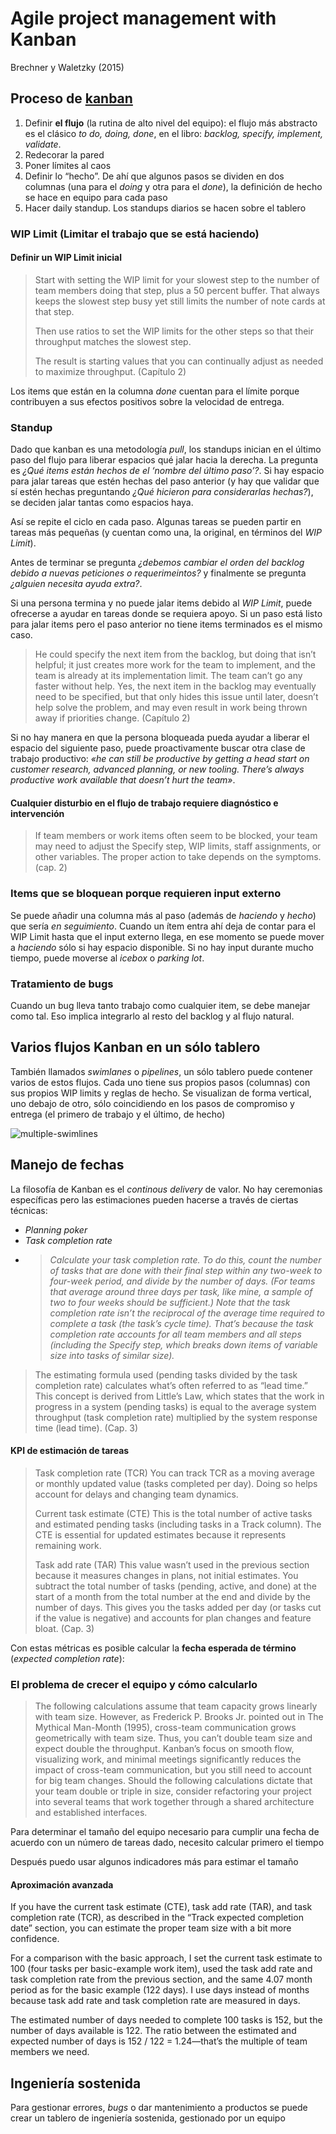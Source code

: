 # Agile project management with Kanban

Brechner y Waletzky (2015)

## Proceso de [kanban](kanban.md)

1. Definir **el flujo** (la rutina de alto nivel del equipo): el flujo más abstracto es el clásico *to do, doing, done*, en el libro: *backlog, specify, implement, validate*.
1. Redecorar la pared
1. Poner límites al caos
1. Definir lo “hecho”. De ahí que algunos pasos se dividen en dos columnas (una para el *doing* y otra para el *done*), la definición de hecho se hace en equipo para cada paso
1. Hacer daily standup. Los standups diarios se hacen sobre el tablero

### WIP Limit (Limitar el trabajo que se está haciendo)

#### Definir un WIP Limit inicial

 > 
 > Start with setting the WIP limit for your slowest step to the number of team members doing that step, plus a 50 percent buffer. That always keeps the slowest step busy yet still limits the number of note cards at that step.
 > 
 > Then use ratios to set the WIP limits for the other steps so that their throughput matches the slowest step.
 > 
 > The result is starting values that you can continually adjust as needed to maximize throughput. (Capítulo 2)

Los items que están en la columna *done* cuentan para el límite porque contribuyen a sus efectos positivos sobre la velocidad de entrega.

### Standup

Dado que kanban es una metodología *pull*, los standups inician en el último paso del flujo para liberar espacios qué jalar hacia la derecha. La pregunta es *¿Qué items están hechos de el ‘nombre del último paso’?*. Si hay espacio para jalar tareas que estén hechas del paso anterior (y hay que validar que sí estén hechas preguntando *¿Qué hicieron para considerarlas hechas?*), se deciden jalar tantas como espacios haya.

Así se repite el ciclo en cada paso. Algunas tareas se pueden partir en tareas más pequeñas (y cuentan como una, la original, en términos del *WIP Limit*).

Antes de terminar se pregunta *¿debemos cambiar el orden del backlog debido a nuevas peticiones o requerimeintos?* y finalmente se pregunta *¿alguien necesita ayuda extra?*.

Si una persona termina y no puede jalar items debido al *WIP Limit*, puede ofrecerse a ayudar en tareas donde se requiera apoyo. Si un paso está listo para jalar items pero el paso anterior no tiene items terminados es el mismo caso.

 > 
 > He could specify the next item from the backlog, but doing that isn’t helpful; it just creates more work for the team to implement, and the team is already at its implementation limit. The team can’t go any faster without help. Yes, the next item in the backlog may eventually need to be specified, but that only hides this issue until later, doesn’t help solve the problem, and may even result in work being thrown away if priorities change. (Capítulo 2)

Si no hay manera en que la persona bloqueada pueda ayudar a liberar el espacio del siguiente paso, puede proactivamente buscar otra clase de trabajo productivo: *«he can still be productive by getting a head start on customer research, advanced planning, or new tooling. There’s always productive work available that doesn’t hurt the team»*.

#### Cualquier disturbio en el flujo de trabajo requiere diagnóstico e intervención

 > 
 > If team members or work items often seem to be blocked, your team may need to adjust the Specify step, WIP limits, staff assignments, or other variables. The proper action to take depends on the symptoms. (cap. 2)

### Items que se bloquean porque requieren input externo

Se puede añadir una columna más al paso (además de *haciendo* y *hecho*) que sería *en seguimiento*. Cuando un ítem entra ahí deja de contar para el WIP Limit hasta que el input externo llega, en ese momento se puede mover a *haciendo* sólo si hay espacio disponible. Si no hay input durante mucho tiempo, puede moverse al *icebox* o *parking lot*.

### Tratamiento de bugs

Cuando un bug lleva tanto trabajo como cualquier item, se debe manejar como tal. Eso implica integrarlo al resto del backlog y al flujo natural.

## Varios flujos Kanban en un sólo tablero

También llamados *swimlanes* o *pipelines*, un sólo tablero puede contener varios de estos flujos. Cada uno tiene sus propios pasos (columnas) con sus propios WIP limits y reglas de hecho. Se visualizan de forma vertical, uno debajo de otro, sólo coincidiendo en los pasos de compromiso y entrega (el primero de trabajo y el último, de hecho)

![multiple-swimlines](https://www.3cs.ch/wp-content/uploads/kanban-board-operations-with-swimlanes.png)

## Manejo de fechas

La filosofía de Kanban es el *continous delivery* de valor. No hay ceremonias específicas pero las estimaciones pueden hacerse a través de ciertas técnicas:

* *Planning poker*
* *Task completion rate*
* 
   > 
   > *Calculate your task completion rate. To do this, count the number of tasks that are done with their final step within any two-week to four-week period, and divide by the number of days. (For teams that average around three days per task, like mine, a sample of two to four weeks should be sufficient.) Note that the task completion rate isn’t the reciprocal of the average time required to complete a task (the task’s cycle time). That’s because the task completion rate accounts for all team members and all steps (including the Specify step, which breaks down items of variable size into tasks of similar size).*

 > 
 > The estimating formula used (pending tasks divided by the task completion rate) calculates what’s often referred to as “lead time.” This concept is derived from Little’s Law, which states that the work in progress in a system (pending tasks) is equal to the average system throughput (task completion rate) multiplied by the system response time (lead time). (Cap. 3)

#### KPI de estimación de tareas

 > 
 > Task completion rate (TCR) You can track TCR as a moving average or monthly updated value (tasks completed per day). Doing so helps account for delays and changing team dynamics.
 > 
 > Current task estimate (CTE) This is the total number of active tasks and estimated pending tasks (including tasks in a Track column). The CTE is essential for updated estimates because it represents remaining work.
 > 
 > Task add rate (TAR) This value wasn’t used in the previous section because it measures changes in plans, not initial estimates. You subtract the total number of tasks (pending, active, and done) at the start of a month from the total number at the end and divide by the number of days. This gives you the tasks added per day (or tasks cut if the value is negative) and accounts for plan changes and feature bloat. (Cap. 3)

Con estas métricas es posible calcular la **fecha esperada de término** (*expected completion rate*):

### El problema de crecer el equipo y cómo calcularlo

 > 
 > The following calculations assume that team capacity grows linearly with team size. However, as Frederick P. Brooks Jr. pointed out in The Mythical Man-Month (1995), cross-team communication grows geometrically with team size. Thus, you can’t double team size and expect double the throughput. Kanban’s focus on smooth flow, visualizing work, and minimal meetings significantly reduces the impact of cross-team communication, but you still need to account for big team changes. Should the following calculations dictate that your team double or triple in size, consider refactoring your project into several teams that work together through a shared architecture and established interfaces.

Para determinar el tamaño del equipo necesario para cumplir una fecha de acuerdo con un número de tareas dado, necesito calcular primero el tiempo

Después puedo usar algunos indicadores más para estimar el tamaño

#### Aproximación avanzada

If you have the current task estimate (CTE), task add rate (TAR), and task completion rate (TCR), as described in the “Track expected completion date” section, you can estimate the proper team size with a bit more confidence.

For a comparison with the basic approach, I set the current task estimate to 100 (four tasks per basic-example work item), used the task add rate and task completion rate from the previous section, and the same 4.07 month period as for the basic example (122 days). I use days instead of months because task add rate and task completion rate are measured in days.

The estimated number of days needed to complete 100 tasks is 152, but the number of days available is 122. The ratio between the estimated and expected number of days is 152 / 122 = 1.24—that’s the multiple of team members we need.

## Ingeniería sostenida

Para gestionar errores, *bugs* o dar mantenimiento a productos se puede crear un tablero de ingeniería sostenida, gestionado por un equipo
